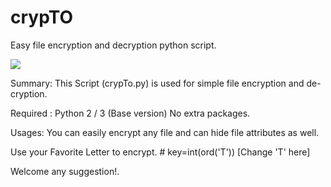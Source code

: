 # crypTO
Easy file encryption and decryption python script.

![](images/diagram.png)

Summary: This Script (crypTo.py) is used for simple file encryption and de-cryption.

Required : Python 2 / 3 (Base version) No extra packages. 

Usages: You can easily encrypt any file and can hide file attributes as well.

Use your Favorite Letter to encrypt.  # key=int(ord('T')) [Change 'T' here]

Welcome any suggestion!.

